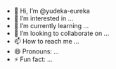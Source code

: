 - 👋 Hi, I’m @yudeka-eureka
- 👀 I’m interested in ...
- 🌱 I’m currently learning ...
- 💞️ I’m looking to collaborate on ...
- 📫 How to reach me ...
- 😄 Pronouns: ...
- ⚡ Fun fact: ...

<!---
yudeka-eureka/yudeka-eureka is a ✨ special ✨ repository because its `README.md` (this file) appears on your GitHub profile.
You can click the Preview link to take a look at your changes.
--->
